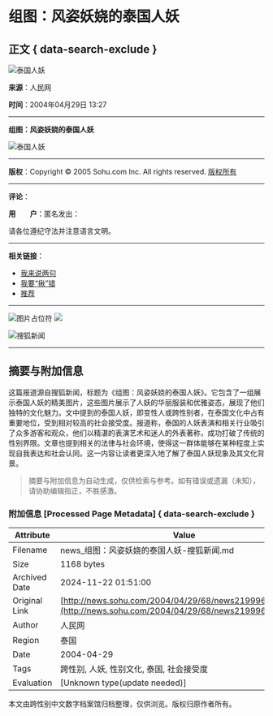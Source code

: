 # 组图：风姿妖娆的泰国人妖

## 正文 { data-search-exclude }


![泰国人妖](https://photo.sohu.com/2004/04/29/67/Img219996777.jpg)

**来源**：人民网

**时间**：2004年04月29日 13:27

---

**组图：风姿妖娆的泰国人妖**

![泰国人妖](https://photo.sohu.com/2004/04/29/67/Img219996777.jpg)

---

**版权**：Copyright © 2005 Sohu.com Inc. All rights reserved. [版权所有](https://www.sohu.com/about/copyright.html) 

---

**评论**：

**用　　户**：匿名发出：

请各位遵纪守法并注意语言文明。

---

**相关链接**：
- [我来说两句](https://comment.news.sohu.com/comment/topic.jsp?id=219996818)
- [我要“揪”错](https://check.news.sohu.com/article_add_form.php?newstitle=组图：风姿妖娆的泰国人妖)
- [推荐](https://dynamic.sohu.com/template/system/sendsms.jsp?TITLE=%D7%E9%CD%BC%A3%BA%B7%E7%D7%CB%D1%FD%E6%AC%B5%C4%CC%A9%B9%FA%C8%CB%D1%FD&CLS=1&URL=https://news.sohu.com/2004/04/29/68/news219996818.shtml)

--- 

![图片占位符](https://images.sohu.com/ccc.gif) ![](https://images.sohu.com/uiue/sohu_logo/2005/sohu_logo2.gif)

![搜狐新闻](https://images.sohu.com/uiue/sohu_logo/2005/news_logo2.gif)

---

## 摘要与附加信息

<!-- tcd_abstract -->
这篇报道源自搜狐新闻，标题为《组图：风姿妖娆的泰国人妖》。它包含了一组展示泰国人妖的精美图片，这些图片展示了人妖的华丽服装和优雅姿态，展现了他们独特的文化魅力。文中提到的泰国人妖，即变性人或跨性别者，在泰国文化中占有重要地位，受到相对较高的社会接受度。报道称，泰国的人妖表演和相关行业吸引了众多游客和观众，他们以精湛的表演艺术和迷人的外表著称，成功打破了传统的性别界限。文章也提到相关的法律与社会环境，使得这一群体能够在某种程度上实现自我表达和社会认同。这一内容让读者更深入地了解了泰国人妖现象及其文化背景。
<!-- tcd_abstract_end -->

> 摘要与附加信息为自动生成，仅供检索与参考。如有错误或遗漏（未知），请协助编辑指正，不胜感激。

### 附加信息 [Processed Page Metadata] { data-search-exclude }

| Attribute       | Value                                  |
|-----------------|----------------------------------------|
| Filename        | news_组图：风姿妖娆的泰国人妖-搜狐新闻.md                             |
| Size            | 1168 bytes                           |
| Archived Date   | 2024-11-22 01:51:00                             |
| Original Link   | [http://news.sohu.com/2004/04/29/68/news219996818.shtml](http://news.sohu.com/2004/04/29/68/news219996818.shtml)                       |
| Author          | 人民网                               |
| Region          | 泰国                               |
| Date            | 2004-04-29                                 |
| Tags            | 跨性别, 人妖, 性别文化, 泰国, 社会接受度                                 |
| Evaluation            | [Unknown type(update needed)]                                 |
<!-- tcd_table_end -->

本文由跨性别中文数字档案馆归档整理，仅供浏览。版权归原作者所有。
